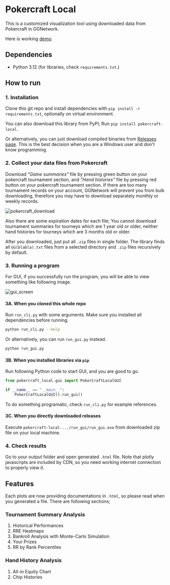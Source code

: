 # Pokercraft Local

This is a customized visualization tool using downloaded data from Pokercraft in GGNetwork.

Here is working [demo](https://blog.mcdic.net/assets/raw_html/damavaco_performance.html).

## Dependencies

- Python 3.12 (for libraries, check `requirements.txt`.)

## How to run

### 1. Installation

Clone this git repo and install dependencies with `pip install -r requirements.txt`, optionally on virtual environment.

You can also download this library from PyPI; Run `pip install pokercraft-local`.

Or alternatively, you can just download compiled binaries from [Releases page](https://github.com/McDic/pokercraft-local/releases).
This is the best decision when you are a Windows user and don't know programming.

### 2. Collect your data files from Pokercraft

Download *"Game summaries"* file by pressing green button on your pokercraft tournament section,
and *"Hand histories"* file by pressing red button on your pokercraft tournament section.
If there are too many tournament records on your account, GGNetwork will prevent you from bulk downloading,
therefore you may have to download separately monthly or weekly records.

![pokercraft_download](./images/pokercraft_download.png)

Also there are some expiration dates for each file;
You cannot download tournament summaries for tourneys which are 1 year old or older,
neither hand histories for tourneys which are 3 months old or older.

After you downloaded, just put all `.zip` files in single folder.
The library finds all `GG(blabla).txt` files from a selected directory and `.zip` files recursively by default.

### 3. Running a program

For GUI, if you successfully run the program, you will be able to view something like following image.

![gui_screen](./images/gui_screen.png)

#### 3A. When you cloned this whole repo

Run `run_cli.py` with some arguments.
Make sure you installed all dependencies before running.

```bash
python run_cli.py --help
```

Or alternatively, you can run `run_gui.py` instead.

```bash
python run_gui.py
```

#### 3B. When you installed libraries via `pip`

Run following Python code to start GUI, and you are good to go.

```python
from pokercraft_local.gui import PokerCraftLocalGUI

if __name__ == "__main__":
    PokerCraftLocalGUI().run_gui()
```

To do something programatic, check `run_cli.py` for example references.

#### 3C. When you directly downloaded releases

Execute `pokercraft-local-.../run_gui/run_gui.exe` from downloaded zip file on your local machine.

### 4. Check results

Go to your output folder and open generated `.html` file.
Note that plotly javascripts are included by CDN, so you need working internet connection to properly view it.

## Features

Each plots are now providing documentations in `.html`,
so please read when you generated a file.
There are following sections;

### Tournament Summary Analysis

1. Historical Performances
2. RRE Heatmaps
3. Bankroll Analysis with Monte-Carlo Simulation
4. Your Prizes
5. RR by Rank Percentiles

### Hand History Analysis

1. All-in Equity Chart
2. Chip Histories
